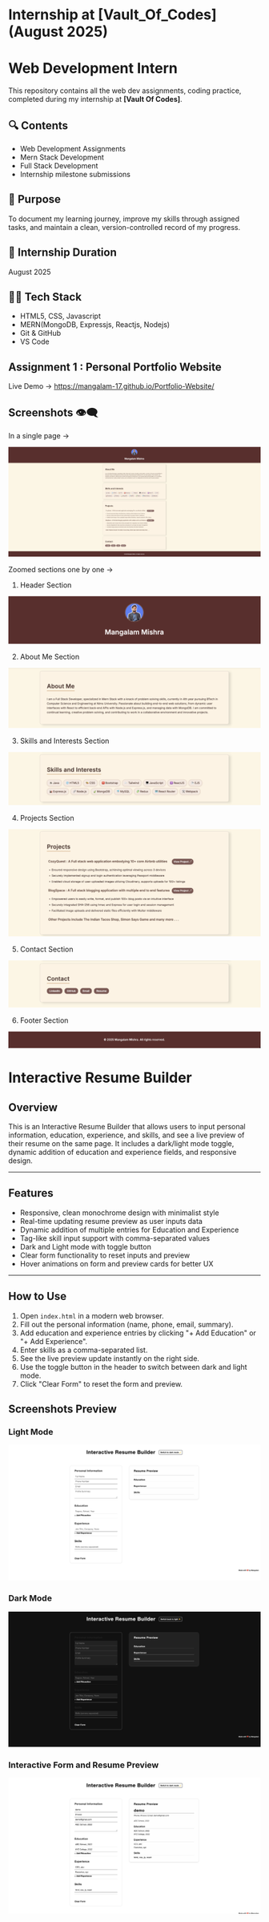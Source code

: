 # Internship at [Vault_Of_Codes] (August 2025)

# Web Development Intern

This repository contains all the web dev assignments, coding practice, completed during my internship at **[Vault Of Codes]**.

## 🔍 Contents

- Web Development Assignments
- Mern Stack Development
- Full Stack Development
- Internship milestone submissions

## 🚧 Purpose

To document my learning journey, improve my skills through assigned tasks, and maintain a clean, version-controlled record of my progress.

## 📅 Internship Duration

August 2025

## 👨‍💻 Tech Stack

- HTML5, CSS, Javascript
- MERN(MongoDB, Expressjs, Reactjs, Nodejs)
- Git & GitHub
- VS Code

## Assignment 1 : Personal Portfolio Website

Live Demo -> https://mangalam-17.github.io/Portfolio-Website/

## Screenshots 👁️‍🗨️

In a single page ->

![Complete Portfolio](https://github.com/Mangalam-17/Vault-Of-Codes-Internship-2025/blob/f67283012e3a8d2515e1758d7d3d65ea9a2598ff/Assignment-1/Complete.png)

Zoomed sections one by one ->

1. Header Section

![Header Section](https://github.com/Mangalam-17/Portfolio-Website/blob/df020292892bd30e3301fd3eda9f2bbfd5be08e0/Screenshots/Header.png)

2. About Me Section

![About Me Section](https://github.com/Mangalam-17/Portfolio-Website/blob/d09d9766c17b66253168dd3ac70221e70b0df284/Screenshots/AboutMe.png)

3. Skills and Interests Section

![Skills and Interests Section](https://github.com/Mangalam-17/Portfolio-Website/blob/d09d9766c17b66253168dd3ac70221e70b0df284/Screenshots/Skills%26Interests.png)

4. Projects Section

![Projects Section](https://github.com/Mangalam-17/Portfolio-Website/blob/d09d9766c17b66253168dd3ac70221e70b0df284/Screenshots/Projects.png)

5. Contact Section

![Contact Section](https://github.com/Mangalam-17/Portfolio-Website/blob/d09d9766c17b66253168dd3ac70221e70b0df284/Screenshots/Contacts.png)

6. Footer Section

![Footer Section](https://github.com/Mangalam-17/Portfolio-Website/blob/d09d9766c17b66253168dd3ac70221e70b0df284/Screenshots/Footer.png)

# Interactive Resume Builder

## Overview

This is an Interactive Resume Builder that allows users to input personal information, education, experience, and skills, and see a live preview of their resume on the same page. It includes a dark/light mode toggle, dynamic addition of education and experience fields, and responsive design.

---

## Features

- Responsive, clean monochrome design with minimalist style
- Real-time updating resume preview as user inputs data
- Dynamic addition of multiple entries for Education and Experience
- Tag-like skill input support with comma-separated values
- Dark and Light mode with toggle button
- Clear form functionality to reset inputs and preview
- Hover animations on form and preview cards for better UX

---

## How to Use

1. Open `index.html` in a modern web browser.
2. Fill out the personal information (name, phone, email, summary).
3. Add education and experience entries by clicking "+ Add Education" or "+ Add Experience".
4. Enter skills as a comma-separated list.
5. See the live preview update instantly on the right side.
6. Use the toggle button in the header to switch between dark and light mode.
7. Click "Clear Form" to reset the form and preview.

## Screenshots Preview

### Light Mode

![Light Mode Screenshot](https://github.com/Mangalam-17/Interactive-Resume-Builder/blob/6dd598d35293373f7c5df0b4329ea0c03bc909c4/Screenshots/lightmode.png)

### Dark Mode

![Dark Mode Screenshot](https://github.com/Mangalam-17/Interactive-Resume-Builder/blob/6dd598d35293373f7c5df0b4329ea0c03bc909c4/Screenshots/darkmode.png)

### Interactive Form and Resume Preview

![Filled Resume Example](https://github.com/Mangalam-17/Interactive-Resume-Builder/blob/6dd598d35293373f7c5df0b4329ea0c03bc909c4/Screenshots/filledform.png)
